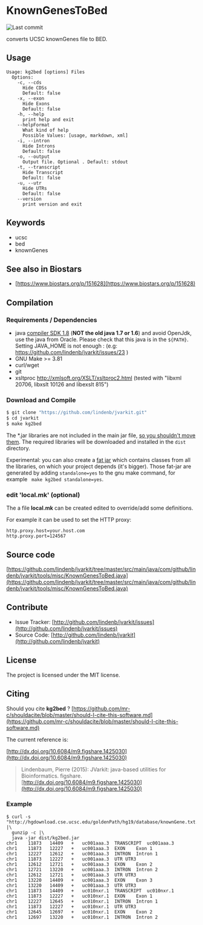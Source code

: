 # KnownGenesToBed

![Last commit](https://img.shields.io/github/last-commit/lindenb/jvarkit.png)

converts UCSC knownGenes file to BED.


## Usage

```
Usage: kg2bed [options] Files
  Options:
    -c, --cds
      Hide CDSs
      Default: false
    -x, --exon
      Hide Exons
      Default: false
    -h, --help
      print help and exit
    --helpFormat
      What kind of help
      Possible Values: [usage, markdown, xml]
    -i, --intron
      Hide Introns
      Default: false
    -o, --output
      Output file. Optional . Default: stdout
    -t, --transcript
      Hide Transcript
      Default: false
    -u, --utr
      Hide UTRs
      Default: false
    --version
      print version and exit

```


## Keywords

 * ucsc
 * bed
 * knownGenes



## See also in Biostars

 * [https://www.biostars.org/p/151628](https://www.biostars.org/p/151628)


## Compilation

### Requirements / Dependencies

* java [compiler SDK 1.8](http://www.oracle.com/technetwork/java/index.html) (**NOT the old java 1.7 or 1.6**) and avoid OpenJdk, use the java from Oracle. Please check that this java is in the `${PATH}`. Setting JAVA_HOME is not enough : (e.g: https://github.com/lindenb/jvarkit/issues/23 )
* GNU Make >= 3.81
* curl/wget
* git
* xsltproc http://xmlsoft.org/XSLT/xsltproc2.html (tested with "libxml 20706, libxslt 10126 and libexslt 815")


### Download and Compile

```bash
$ git clone "https://github.com/lindenb/jvarkit.git"
$ cd jvarkit
$ make kg2bed
```

The *.jar libraries are not included in the main jar file, [so you shouldn't move them](https://github.com/lindenb/jvarkit/issues/15#issuecomment-140099011 ).
The required libraries will be downloaded and installed in the `dist` directory.

Experimental: you can also create a [fat jar](https://stackoverflow.com/questions/19150811/) which contains classes from all the libraries, on which your project depends (it's bigger). Those fat-jar are generated by adding `standalone=yes` to the gnu make command, for example ` make kg2bed standalone=yes`.

### edit 'local.mk' (optional)

The a file **local.mk** can be created edited to override/add some definitions.

For example it can be used to set the HTTP proxy:

```
http.proxy.host=your.host.com
http.proxy.port=124567
```
## Source code 

[https://github.com/lindenb/jvarkit/tree/master/src/main/java/com/github/lindenb/jvarkit/tools/misc/KnownGenesToBed.java](https://github.com/lindenb/jvarkit/tree/master/src/main/java/com/github/lindenb/jvarkit/tools/misc/KnownGenesToBed.java)

## Contribute

- Issue Tracker: [http://github.com/lindenb/jvarkit/issues](http://github.com/lindenb/jvarkit/issues)
- Source Code: [http://github.com/lindenb/jvarkit](http://github.com/lindenb/jvarkit)

## License

The project is licensed under the MIT license.

## Citing

Should you cite **kg2bed** ? [https://github.com/mr-c/shouldacite/blob/master/should-I-cite-this-software.md](https://github.com/mr-c/shouldacite/blob/master/should-I-cite-this-software.md)

The current reference is:

[http://dx.doi.org/10.6084/m9.figshare.1425030](http://dx.doi.org/10.6084/m9.figshare.1425030)

> Lindenbaum, Pierre (2015): JVarkit: java-based utilities for Bioinformatics. figshare.
> [http://dx.doi.org/10.6084/m9.figshare.1425030](http://dx.doi.org/10.6084/m9.figshare.1425030)





### Example



```
$ curl -s "http://hgdownload.cse.ucsc.edu/goldenPath/hg19/database/knownGene.txt.gz" |\
  gunzip -c |\
  java -jar dist/kg2bed.jar
chr1	11873	14409	+	uc001aaa.3	TRANSCRIPT	uc001aaa.3
chr1	11873	12227	+	uc001aaa.3	EXON	Exon 1
chr1	12227	12612	+	uc001aaa.3	INTRON	Intron 1
chr1	11873	12227	+	uc001aaa.3	UTR	UTR3
chr1	12612	12721	+	uc001aaa.3	EXON	Exon 2
chr1	12721	13220	+	uc001aaa.3	INTRON	Intron 2
chr1	12612	12721	+	uc001aaa.3	UTR	UTR3
chr1	13220	14409	+	uc001aaa.3	EXON	Exon 3
chr1	13220	14409	+	uc001aaa.3	UTR	UTR3
chr1	11873	14409	+	uc010nxr.1	TRANSCRIPT	uc010nxr.1
chr1	11873	12227	+	uc010nxr.1	EXON	Exon 1
chr1	12227	12645	+	uc010nxr.1	INTRON	Intron 1
chr1	11873	12227	+	uc010nxr.1	UTR	UTR3
chr1	12645	12697	+	uc010nxr.1	EXON	Exon 2
chr1	12697	13220	+	uc010nxr.1	INTRON	Intron 2

```



